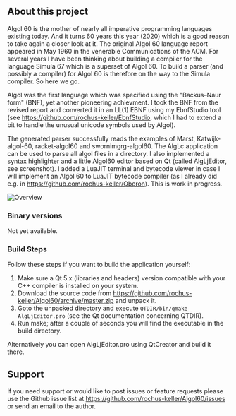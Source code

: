 ## About this project

Algol 60 is the mother of nearly all imperative programming languages existing today. And it turns 60 years this year (2020) which is a good reason to take again a closer look at it. The original Algol 60 language report appeared in May 1960 in the venerable Communications of the ACM. For several years I have been thinking about building a compiler for the language Simula 67 which is a superset of Algol 60. To build a parser (and possibly a compiler) for Algol 60 is therefore on the way to the Simula compiler. So here we go.

Algol was the first language which was specified using the "Backus–Naur form" (BNF), yet another pioneering achievment. I took the BNF from the revised report and converted it in an LL(1) EBNF using my EbnfStudio tool (see https://github.com/rochus-keller/EbnfStudio, which I had to extend a bit to handle the unusual unicode symbols used by Algol). 

The generated parser successfully reads the examples of Marst, Katwijk-algol-60, racket-algol60 and swornimgrg-algol60. The AlgLc application can be used to parse all algol files in a directory. I also implemented a syntax highlighter and a little Algol60 editor based on Qt (called AlgLjEditor, see screenshot). I added a LuaJIT terminal and bytecode viewer in case I will implement an Algol 60 to LuaJIT bytecode compiler (as I already did e.g. in https://github.com/rochus-keller/Oberon). This is work in progress.


![Overview](http://software.rochus-keller.ch/AlgLjEditor_screenshot_1.png)


### Binary versions

Not yet available.

### Build Steps

Follow these steps if you want to build the application yourself:

1. Make sure a Qt 5.x (libraries and headers) version compatible with your C++ compiler is installed on your system.
1. Download the source code from https://github.com/rochus-keller/Algol60/archive/master.zip and unpack it.
1. Goto the unpacked directory and execute `QTDIR/bin/qmake AlgLjEditor.pro` (see the Qt documentation concerning QTDIR).
1. Run make; after a couple of seconds you will find the executable in the build directory.

Alternatively you can open AlgLjEditor.pro using QtCreator and build it there.

## Support
If you need support or would like to post issues or feature requests please use the Github issue list at https://github.com/rochus-keller/Algol60/issues or send an email to the author.



 

